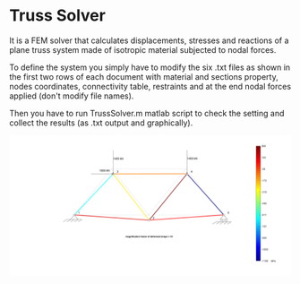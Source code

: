 # Truss Solver
 It is a FEM solver that calculates displacements, stresses and reactions of a plane truss system made of isotropic material subjected to nodal forces.
 
To define the system you simply have to modify the six .txt files as shown in the first two rows of each document with material and sections property, nodes coordinates, connectivity table, restraints and at the end nodal forces applied (don't modify file names).

Then you have to run TrussSolver.m matlab script to check the setting and collect the results (as .txt output and graphically).


![test results](https://github.com/AntonioSberna/TrussSolver/blob/master/test_results.png)
